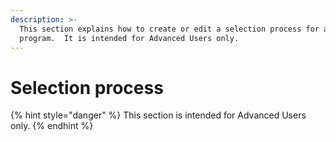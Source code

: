 ```yaml
---
description: >-
  This section explains how to create or edit a selection process for a
  program.  It is intended for Advanced Users only.
---
```


# Selection process

{% hint style="danger" %}
This section is intended for Advanced Users only.
{% endhint %}

